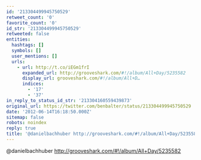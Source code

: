 ```yaml
---
id: '213304499945750529'
retweet_count: '0'
favorite_count: '0'
id_str: '213304499945750529'
retweeted: false
entities:
  hashtags: []
  symbols: []
  user_mentions: []
  urls:
    - url: http://t.co/iEGm1frI
      expanded_url: http://grooveshark.com/#!/album/All+Day/5235582
      display_url: grooveshark.com/#!/album/All+D…
      indices:
        - '17'
        - '37'
in_reply_to_status_id_str: '213304160559439873'
original_url: https://twitter.com/benbalter/status/213304499945750529
date: '2012-06-14T16:18:50.000Z'
sitemap: false
robots: noindex
reply: true
title: '@danielbachhuber http://grooveshark.com/#!/album/All+Day/5235582'
---
```


@danielbachhuber http://grooveshark.com/#!/album/All+Day/5235582